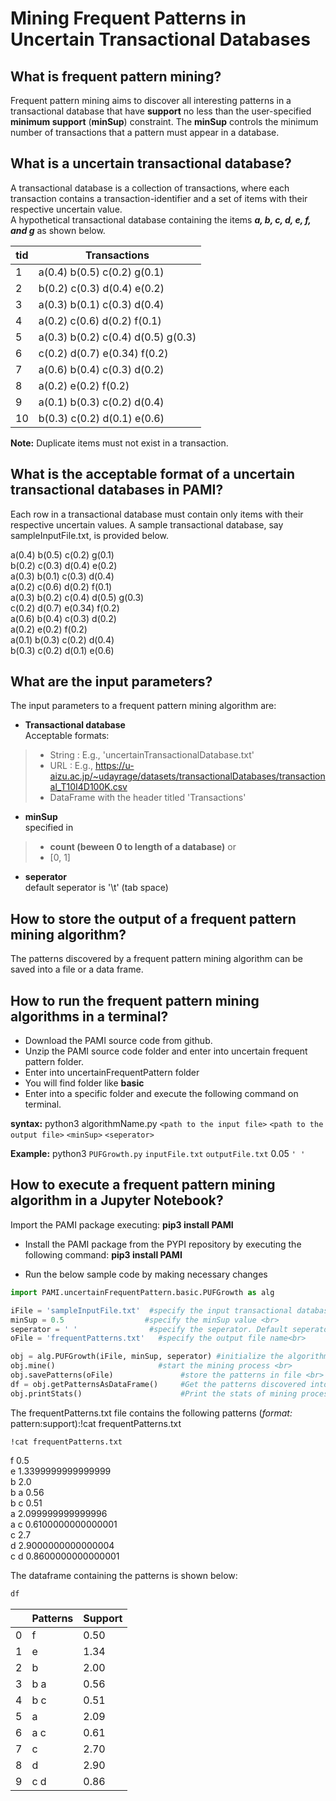 # Mining Frequent Patterns in Uncertain Transactional Databases

## What is frequent pattern mining?

Frequent pattern mining aims to discover all interesting patterns in a transactional database that have **support** no less than the user-specified **minimum support** (**minSup**) constraint.  The **minSup** controls the minimum number of transactions that a pattern must appear in a database.

## What is a uncertain transactional database?

A transactional database is a collection of transactions, where each transaction contains a transaction-identifier and a set of items with their respective uncertain value. <br> A hypothetical transactional database containing the items **_a, b, c, d, e, f, and g_** as shown below.

| tid | Transactions                       |
|-----|------------------------------------|
| 1   | a(0.4) b(0.5) c(0.2) g(0.1)        |
| 2   | b(0.2) c(0.3) d(0.4) e(0.2)        |
| 3   | a(0.3) b(0.1) c(0.3) d(0.4)        | 
| 4   | a(0.2) c(0.6) d(0.2) f(0.1)        |
| 5   | a(0.3) b(0.2) c(0.4) d(0.5) g(0.3) |
| 6   | c(0.2) d(0.7) e(0.34) f(0.2)       |
| 7   | a(0.6) b(0.4) c(0.3) d(0.2)        |
| 8   | a(0.2) e(0.2) f(0.2)               | 
| 9   | a(0.1) b(0.3) c(0.2) d(0.4)        |
| 10  | b(0.3) c(0.2) d(0.1) e(0.6)        |

__Note:__  Duplicate items must not exist in a transaction.

## What is the acceptable format of a uncertain transactional databases in PAMI?

Each row in a transactional database must contain only items with their respective uncertain values.  A sample transactional database, say sampleInputFile.txt, is provided below.

a(0.4) b(0.5) c(0.2) g(0.1)   <br> 
b(0.2) c(0.3) d(0.4) e(0.2)   <br>
a(0.3) b(0.1) c(0.3) d(0.4)   <br>
a(0.2) c(0.6) d(0.2) f(0.1)   <br>
a(0.3) b(0.2) c(0.4) d(0.5) g(0.3)  <br> 
c(0.2) d(0.7) e(0.34) f(0.2)  <br>
a(0.6) b(0.4) c(0.3) d(0.2)   <br>
a(0.2) e(0.2) f(0.2)    <br>
a(0.1) b(0.3) c(0.2) d(0.4)   <br>
b(0.3) c(0.2) d(0.1) e(0.6)   <br>

## What are the input parameters?

The input parameters to a frequent pattern mining algorithm are: 
* __Transactional database__  <br> Acceptable formats:
> * String : E.g., 'uncertainTransactionalDatabase.txt'
> * URL  : E.g., https://u-aizu.ac.jp/~udayrage/datasets/transactionalDatabases/transactional_T10I4D100K.csv
> * DataFrame with the header titled 'Transactions'

* __minSup__  <br> specified in 
> * __count (beween 0 to length of a database)__ or 
> * [0, 1]
* __seperator__ <br> default seperator is '\t' (tab space)

## How to store the output of a frequent pattern mining algorithm?
The patterns discovered by a frequent pattern mining algorithm can be saved into a file or a data frame.

## How to run the frequent pattern mining algorithms in a terminal?


* Download the PAMI source code from github.
* Unzip the PAMI source code folder and enter into uncertain frequent pattern folder.
* Enter into uncertainFrequentPattern folder
* You will find folder like **basic**
* Enter into a specific folder and execute the  following command on terminal.

__syntax:__ python3 algorithmName.py `<path to the input file>` `<path to the output file>` `<minSup>` `<seperator>`

__Example:__ python3 `PUFGrowth.py` `inputFile.txt` `outputFile.txt` 0.05 `' '`

## How to execute a frequent pattern mining algorithm in a Jupyter Notebook?

Import the PAMI package executing:   **pip3 install PAMI**

- Install the PAMI package from the PYPI repository by executing the following command:   **pip3 install PAMI**
* Run the below sample code by making necessary changes


```python
import PAMI.uncertainFrequentPattern.basic.PUFGrowth as alg 

iFile = 'sampleInputFile.txt'  #specify the input transactional database <br>
minSup = 0.5                  #specify the minSup value <br>
seperator = ' '                #specify the seperator. Default seperator is tab space. <br>
oFile = 'frequentPatterns.txt'   #specify the output file name<br>

obj = alg.PUFGrowth(iFile, minSup, seperator) #initialize the algorithm <br>
obj.mine()                       #start the mining process <br>
obj.savePatterns(oFile)               #store the patterns in file <br>
df = obj.getPatternsAsDataFrame()     #Get the patterns discovered into a dataframe <br>
obj.printStats()                      #Print the stats of mining process
```

The frequentPatterns.txt file contains the following patterns (*format:* pattern:support):!cat frequentPatterns.txt


```terminal
!cat frequentPatterns.txt
```

f  0.5 <br>
e  1.3399999999999999  <br>
b  2.0  <br>
b a  0.56  <br>
b c  0.51   <br>
a  2.099999999999996  <br>
a c  0.6100000000000001  <br>
c  2.7   <br>
d  2.9000000000000004 <br>
c d  0.8600000000000001  <br>

The dataframe containing the patterns is shown below:


```python
df
```

|  | Patterns | Support |
| --- | --- | --- |
| 0 | f | 0.50 |
| 1 | e | 1.34 |
| 2 | b | 2.00 | 
| 3 | b a | 0.56 |
| 4 | b c | 0.51 |
| 5 | a | 2.09 |
| 6 | a c | 0.61 |
| 7 | c | 2.70 | 
| 8 | d | 2.90 |
| 9 | c d | 0.86 |
